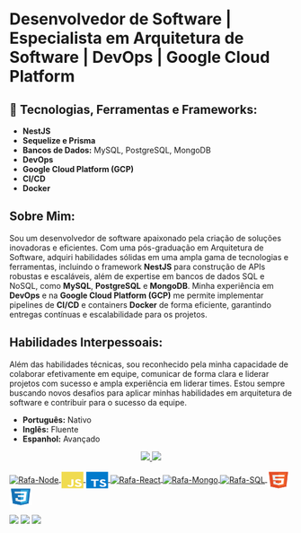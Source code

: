 # Desenvolvedor de Software | Especialista em Arquitetura de Software | DevOps | Google Cloud Platform 

## 🔹 Tecnologias, Ferramentas e Frameworks:
- **NestJS**
- **Sequelize e Prisma**
- **Bancos de Dados:** MySQL, PostgreSQL, MongoDB
- **DevOps**
- **Google Cloud Platform (GCP)**
- **CI/CD**
- **Docker**

## Sobre Mim:
Sou um desenvolvedor de software apaixonado pela criação de soluções inovadoras e eficientes. Com uma pós-graduação em Arquitetura de Software, adquiri habilidades sólidas em uma ampla gama de tecnologias e ferramentas, incluindo o framework **NestJS** para construção de APIs robustas e escaláveis, além de expertise em bancos de dados SQL e NoSQL, como **MySQL**, **PostgreSQL** e **MongoDB**. Minha experiência em **DevOps** e na **Google Cloud Platform (GCP)** me permite implementar pipelines de **CI/CD** e containers **Docker** de forma eficiente, garantindo entregas contínuas e escalabilidade para os projetos.

## Habilidades Interpessoais:
Além das habilidades técnicas, sou reconhecido pela minha capacidade de colaborar efetivamente em equipe, comunicar de forma clara e liderar projetos com sucesso e ampla experiência em liderar times. Estou sempre buscando novos desafios para aplicar minhas habilidades em arquitetura de software e contribuir para o sucesso da equipe.

- **Português:** Nativo
- **Inglês:** Fluente
- **Espanhol:** Avançado


<div align="center">
  <a href="https://github.com/rafaelgarnasci">
  <img height="160em" src="https://github-readme-stats.vercel.app/api?username=rafaelgarnasci&show_icons=true&theme=dracula&include_all_commits=true&count_private=true"/>
  <img height="160em" src="https://github-readme-stats.vercel.app/api/top-langs/?username=rafaelgarnasci&layout=compact&langs_count=7&theme=dracula"/>
</div>
  <div style="display: inline_block"><br>
 
  

  <img align="center" alt="Rafa-Node" height="30" width="40" src="https://cdn.jsdelivr.net/gh/devicons/devicon/icons/nodejs/nodejs-original.svg">
  <img align="center" alt="Rafa-Js" height="30" width="40" src="https://raw.githubusercontent.com/devicons/devicon/master/icons/javascript/javascript-plain.svg">
  <img align="center" alt="Rafa-Ts" height="30" width="40" src="https://raw.githubusercontent.com/devicons/devicon/master/icons/typescript/typescript-plain.svg">
  <img align="center" alt="Rafa-React" height="30" width="40" src="https://cdn.jsdelivr.net/gh/devicons/devicon/icons/react/react-original.svg">    
  <img align="center" alt="Rafa-Mongo" height="30" width="40" src="https://cdn.jsdelivr.net/gh/devicons/devicon/icons/mongodb/mongodb-original.svg">
  <img align="center" alt="Rafa-SQL" height="30" width="40" src="https://cdn.jsdelivr.net/gh/devicons/devicon/icons/mysql/mysql-original.svg">
  <img align="center" alt="Rafa-HTML" height="30" width="40" src="https://raw.githubusercontent.com/devicons/devicon/master/icons/html5/html5-original.svg">
  <img align="center" alt="Rafa-CSS" height="30" width="40" src="https://raw.githubusercontent.com/devicons/devicon/master/icons/css3/css3-original.svg">
  
                                                                                                                                             
</div>
                                                                                                                                           <br>
 <div> 
  <a href="https://instagram.com/rafaelgarnasci" target="_blank"><img src="https://img.shields.io/badge/-Instagram-%23E4405F?style=for-the-badge&logo=instagram&logoColor=white" target="_blank"></a>
  <a href = "mailto:rafael.garnasci@gmail.com"><img src="https://img.shields.io/badge/-Gmail-%23333?style=for-the-badge&logo=gmail&logoColor=white" target="_blank"></a>
  <a href="https://www.linkedin.com/in/rafaelgarnasci" target="_blank"><img src="https://img.shields.io/badge/-LinkedIn-%230077B5?style=for-the-badge&logo=linkedin&logoColor=white" target="_blank"></a> 
                                                                                                                                           
<!--  ![Snake animation](https://github.com/rafaelgarnasci/rafaelgarnasci/blob/output/github-contribution-grid-snake.svg) -->
